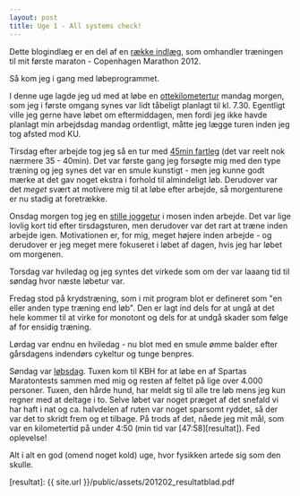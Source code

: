 ```yaml
---
layout: post
title: Uge 1 - All systems check!
---
```


<p class="message">
  Dette blogindlæg er en del af en <a href="/maraton2012/">række indlæg</a>, som omhandler træningen til mit første maraton - Copenhagen Marathon 2012.
</p>

Så kom jeg i gang med løbeprogrammet.

I denne uge lagde jeg ud med at løbe en [ottekilometertur](http://connect.garmin.com/activity/145829812) mandag morgen, som jeg i første omgang synes var lidt tåbeligt planlagt til kl. 7.30. Egentligt ville jeg gerne have løbet om eftermiddagen, men fordi jeg ikke havde planlagt min arbejdsdag mandag ordentligt, måtte jeg lægge turen inden jeg tog afsted mod KU.

Tirsdag efter arbejde tog jeg så en tur med [45min fartleg](http://connect.garmin.com/activity/146160211) (det var reelt nok nærmere 35 - 40min). Det var første gang jeg forsøgte mig med den type træning og jeg synes det var en smule kunstigt - men jeg kunne godt mærke at det gav noget ekstra i forhold til almindeligt løb. Derudover var det *meget* svært at motivere mig til at løbe efter arbejde, så morgenturene er nu stadig at foretrække.

Onsdag morgen tog jeg en [stille joggetur](http://connect.garmin.com/activity/146316634) i mosen inden arbejde. Det var lige lovlig kort tid efter tirsdagsturen, men derudover var det rart at træne inden arbejde igen. Motivationen er, for mig, meget højere inden arbejde - og derudover er jeg meget mere fokuseret i løbet af dagen, hvis jeg har løbet om morgenen.

Torsdag var hviledag og jeg syntes det virkede som om der var laaang tid til søndag hvor næste løbetur var.

Fredag stod på krydstræning, som i mit program blot er defineret som "en eller anden type træning end løb". Den er lagt ind dels for at ungå at det hele kommer til at virke for monotont og dels for at undgå skader som følge af for ensidig træning.

Lørdag var endnu en hviledag - nu blot med en smule ømme balder efter gårsdagens indendørs cykeltur og tunge benpres.

Søndag var [løbsdag](http://connect.garmin.com/activity/147318421). Tuxen kom til KBH for at løbe en af Spartas Maratontests sammen med mig og resten af feltet på lige over 4.000 personer. Tuxen, den hårde hund, har meldt sig til alle tre løb mens jeg kun regner med at deltage i to. Selve løbet var noget præget af det snefald vi har haft i nat og ca. halvdelen af ruten var noget sparsomt ryddet, så der var det to skridt frem og et tilbage. På trods af det, nåede jeg mit mål, som var en kilometertid på under 4:50 (min tid var [47:58][resultat]). Fed oplevelse!

Alt i alt en god (omend noget kold) uge, hvor fysikken artede sig som den skulle.

[resultat]: {{ site.url }}/public/assets/201202_resultatblad.pdf
